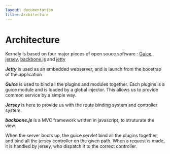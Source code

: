 ```yaml
---
layout: documentation
title: Architecture
---
```



Architecture
============

Kernely is based on four major pieces of open souce software : [Guice](http://code.google.com/p/google-guice/), [jersey](http://jersey.java.net/), [backbone.js](http://backbonejs.org/) and [jetty](http://jetty.codehaus.org/jetty/)

___Jetty___ is used as an embedded webserver, and is launch from the boostrap of the application

___Guice___ is used to bind all the plugins and modules together. Each plugins is a guice module and is loaded by a global injector. This allows us to provide common service by a simple way.

___Jersey___ is here to provide us with the route binding system and controller system.

___backbone.js___ is a MVC framework written in javascript, to struturate the view.


When the server boots up, the guice servlet bind all the plugins together, and bind all the jersey controller on the given path. When a request is made, it is handled by jersey, who dispatch it to the correct controller.


